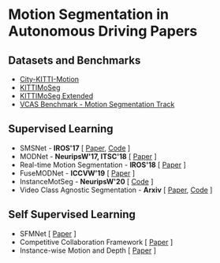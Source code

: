 # Motion Segmentation in Autonomous Driving Papers

## Datasets and Benchmarks
* [City-KITTI-Motion](http://deepmotion.cs.uni-freiburg.de/)
* [KITTIMoSeg](http://webdocs.cs.ualberta.ca/~vis/kittimoseg/)
* [KITTIMoSeg Extended](https://sites.google.com/view/fusemodnet)
* [VCAS Benchmark - Motion Segmentation Track](https://msiam.github.io/vca/)


## Supervised Learning
* SMSNet - **IROS'17** \[ [Paper](https://ieeexplore.ieee.org/abstract/document/8202211/), [Code](https://github.com/deepmotionseg/SMSnet) \]
* MODNet - **NeuripsW'17, ITSC'18** \[ [Paper](https://arxiv.org/abs/1709.04821) \]
* Real-time Motion Segmentation - **IROS'18** \[ [Paper](https://ieeexplore.ieee.org/document/8594088) \]
* FuseMODNet - **ICCVW'19**  \[ [Paper](https://arxiv.org/abs/1910.05395) \]
* InstanceMotSeg - **NeuripsW'20** \[ [Code](https://ml4ad.github.io/files/papers2020/Real-time%20Semantic%20and%20Class-agnostic%20Instance%20Segmentation%20in%20Autonomous%20Driving.pdf) \]
* Video Class Agnostic Segmentation - **Arxiv** \[ [Paper](https://arxiv.org/abs/2103.11015), [Code](https://github.com/MSiam/video_class_agnostic_segmentation) \]


## Self Supervised Learning
* SFMNet \[ [Paper](https://arxiv.org/abs/1704.07804) \]
* Competitive Collaboration Framework \[ [Paper](https://arxiv.org/pdf/1805.09806.pdf) \]
* Instance-wise Motion and Depth \[ [Paper](https://arxiv.org/abs/1912.09351) \]
